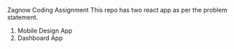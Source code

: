 Zagnow Coding Assignment
This repo has two react app as per the problem statement.
1. Mobile Design App
2. Dashboard App

